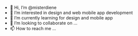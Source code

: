 - 👋 Hi, I’m @misterdiene
- 👀 I’m interested in design and web mobile app development
- 🌱 I’m currently learning for design and mobile app
- 💞️ I’m looking to collaborate on ...
- 📫 How to reach me ...

<!---
misterdiene/misterdiene is a ✨ special ✨ repository because its `README.md` (this file) appears on your GitHub profile.
You can click the Preview link to take a look at your changes.
--->
